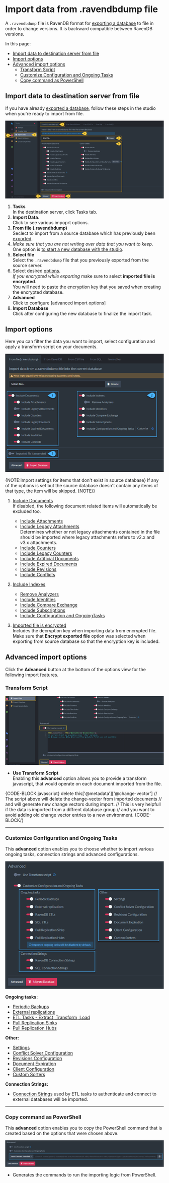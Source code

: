﻿# Import data from .ravendbdump file

A `.ravendbdump` file is RavenDB format for [exporting a database](../export-database) to file in order to change versions. It is backward compatible between RavenDB versions.  
  
In this page:

* [Import data to destination server from file](../../../../studio/database/tasks/import-data/import-data-file#import-data-to-destination-server-from-file)  
* [Import options](../../../../studio/database/tasks/import-data/import-data-file#import-options)  
* [Advanced import options](../../../../studio/database/tasks/import-data/import-data-file#advanced-import-options)  
    * [Transform Script](../../../../studio/database/tasks/import-data/import-data-file#transform-script)  
    * [Customize Configuration and Ongoing Tasks](../../../../studio/database/tasks/import-data/import-data-file#customize-configuration-and-ongoing-tasks)  
    * [Copy command as PowerShell](../../../../studio/database/tasks/import-data/import-data-file#copy-command-as-powershell)  

## Import data to destination server from file
  
If you have already [exported a database](../export-database), follow these steps in the studio when you're ready to import from file.  

![Figure 1. Importing Database From File ](images/studio-view-import-fromfile-steps.png "Importing Database From File")

1. **Tasks**  
   In the destination server, click Tasks tab.  
2. **Import Data**.  
   Click to see various impoprt options.  
3. **From file (.ravendbdump)**  
   Seclect to import from a source database which has previously been [exported](../export-database).  
4. *Make sure that you are not writing over data that you want to keep*.  
   One option is [to start a new database with the studio](https://ravendb.net/docs/article-page/5.2/csharp/studio/database/create-new-database/general-flow).  
5. **Select file**  
   Select the `.ravendbdump` file that you previously exported from the source server.  
6. Select desired [options](../../tasks/import-data/import-data-file#import-options).  
  *If you encrypted while exporting* make sure to select **imported file is encrypted**.  
  You will need to paste the encryption key that you saved when creating the encrypted database.  
7. **Advanced**  
   Click to configure [advanced import options]  
8. **Import Database**  
   Click after configuring the new database to finalize the import task.  


## Import options 

Here you can filter the data you want to import, select configuration and apply a transform script on your documents.

![Figure 2. Import Options](images/import-from-file-options.png "Import Options")

{NOTE:Import settings for items that don't exist in source database}
If any of the options is set but the source database doesn't contain any items of that type, the item will be skipped.
{NOTE/}

1. [Include Documents](../../../../studio/database/documents/document-view)  
   If disabled, the following document related items will automatically be excluded too.  
    - [Include Attachments](../../../../document-extensions/attachments/what-are-attachments)  
    - [Include Legacy Attachments](../../../../studio/database/create-new-database/from-legacy-files)  
     Determines whether or not legacy attachments contained in the file should be imported where legacy attachments refers to v2.x and v3.x attachments.  
    - [Include Counters](../../../../document-extensions/counters/overview)  
    - [Include Legacy Counters](../../../../studio/database/create-new-database/from-legacy-files)  
    - [Include Artificial Documents](../../../studio/database/indexes/create-map-reduce-index#artificial-documents--vs--regular-documents)  
    - [Include Expired Documents](../../../../server/extensions/expiration)  
    - [Include Revisions](../../../../server/extensions/revisions)  
    - [Include Conflicts](../../../../client-api/cluster/document-conflicts-in-client-side)  
       
2. [Include Indexes](../../../../indexes/what-are-indexes)  
    - [Remove Analyzers](../../../../indexes/using-analyzers)  
    - [Include Identities](../../../../client-api/document-identifiers/working-with-document-identifiers)  
    - [Include Compare Exchange](../../../../client-api/operations/compare-exchange/overview)  
    - [Include Subscriptions](../../../../client-api/data-subscriptions/what-are-data-subscriptions)  
    - [Include Configuration and OngoingTasks](../../../../studio/database/tasks/import-data/import-from-ravendb#customize-configuration-and-ongoing-tasks) 
  
  
3. [Imported file is encrypted](../../../../server/security/overview#encryption)  
 Includes the decryption key when importing data from encrypted file.  
 Make sure that **Encrypt exported file** option was selected when exporting from source database so that the encryption key is included.

## Advanced import options

Click the **Advanced** button at the bottom of the options view for the following import features.

### Transform Script

![Figure 3. Advanced Import Options - Transform Script](images/import-from-file-advanced-transform-script.png "Advanced Import Options - Transform Script")

- **Use Transform Script**  
  Enabling this **advanced** option allows you to provide a transform javascript, that would operate on each document imported from the file.  

{CODE-BLOCK:javascript}
delete this['@metadata']['@change-vector']
// The script above will delete the change-vector from imported documents
// and will generate new change vectors during import. 
// This is very helpfull if the data is imported from a diffrent database group
// and you want to avoid adding old change vector entries to a new environment. 
{CODE-BLOCK/}

---

### Customize Configuration and Ongoing Tasks

This **advanced** option enables you to choose whether to import various ongoing tasks, connection strings and advanced configurations.

![Figure 4. Advanced Import Options - Customize Configuration and Ongoing Tasks](images/import-from-file-advanced-configuration-ongoing-tasks.png "Advanced Import Options - Customize Configuration and Ongoing Tasks")

**Ongoing tasks:**

- [Periodic Backups](../../../../studio/database/tasks/backup-task)  
- [External replications](../../../../studio/database/tasks/ongoing-tasks/external-replication-task)  
- [ETL Tasks - Extract, Transform, Load](../../../../server/ongoing-tasks/etl/basics)  
- [Pull Replication Sinks](../../../../studio/database/tasks/ongoing-tasks/hub-sink-replication/overview)  
- [Pull Replication Hubs](../../../../studio/database/tasks/ongoing-tasks/hub-sink-replication/overview)  

**Other:**

- [Settings](../../../../studio/database/settings/database-settings)  
- [Conflict Solver Configuration](../../../../client-api/operations/server-wide/modify-conflict-solver)  
- [Revisions Configuration](../../../../client-api/operations/revisions/configure-revisions)  
- [Document Expiration](../../../../server/extensions/expiration)  
- [Client Configuration](../../../../studio/server/client-configuration)  
- [Custom Sorters](../../../../indexes/querying/sorting#creating-a-custom-sorter)  

**Connection Strings:**

- [Connection Strings](../../../../client-api/operations/maintenance/connection-strings/add-connection-string) used by ETL tasks to authenticate and connect to external databases will be imported.

---

### Copy command as PowerShell

This **advanced** option enables you to copy the PowerShell command that is created based on the options that were chosen above.  

![Figure 5. Import Command Powershell](images/import-command-powershell.png "Import Command Powershell")

- Generates the commands to run the importing logic from PowerShell.
